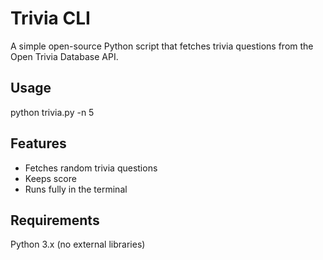 # Trivia CLI  
A simple open-source Python script that fetches trivia questions from the Open Trivia Database API.  
  
## Usage  
python trivia.py -n 5  
  
## Features  
- Fetches random trivia questions  
- Keeps score  
- Runs fully in the terminal  
  
## Requirements  
Python 3.x (no external libraries)  
 
